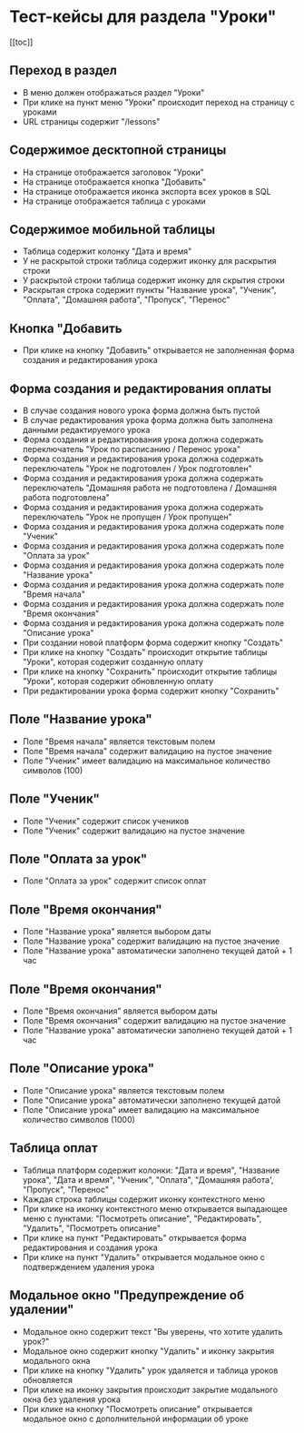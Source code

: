 # Тест-кейсы для раздела "Уроки"

[[toc]]

## Переход в раздел

- В меню должен отображаться раздел "Уроки"
- При клике на пункт меню "Уроки" происходит переход на страницу с уроками
- URL страницы содержит "/lessons"

## Содержимое десктопной страницы

- На странице отображается заголовок "Уроки"
- На страницe отображается кнопка "Добавить"
- На странице отображается иконка экспорта всех уроков в SQL
- На странице отображается таблица с уроками

## Содержимое мобильной таблицы

- Таблица содержит колонку "Дата и время"
- У не раскрытой строки таблица содержит иконку для раскрытия строки
- У раскрытой строки таблица содержит иконку для скрытия строки
- Раскрытая строка содержит пункты "Название урока", "Ученик", "Оплата", "Домашняя работа", "Пропуск", "Перенос"

## Кнопка "Добавить

- При клике на кнопку "Добавить" открывается не заполненная форма создания и редактирования урока

## Форма создания и редактирования оплаты

- В случае создания нового урока форма должна быть пустой
- В случае редактирования урока форма должна быть заполнена данными редактируемого урока
- Форма создания и редактирования урока должна содержать переключатель "Урок по расписанию / Перенос урока"
- Форма создания и редактирования урока должна содержать переключатель "Урок не подготовлен / Урок подготовлен"
- Форма создания и редактирования урока должна содержать переключатель "Домашняя работа не подготовлена / Домашняя работа подготовлена"
- Форма создания и редактирования урока должна содержать переключатель "Урок не пропущен / Урок пропущен"
- Форма создания и редактирования урока должна содержать поле "Ученик"
- Форма создания и редактирования урока должна содержать поле "Оплата за урок"
- Форма создания и редактирования урока должна содержать поле "Название урока"
- Форма создания и редактирования урока должна содержать поле "Время начала"
- Форма создания и редактирования урока должна содержать поле "Время окончания"
- Форма создания и редактирования урока должна содержать поле "Описание урока"
- При создании новой платформ форма содержит кнопку "Создать"
- При клике на кнопку "Создать" происходит открытие таблицы "Уроки", которая содержит созданную оплату
- При клике на кнопку "Сохранить" происходит открытие таблицы "Уроки", которая содержит обновленную оплату
- При редактировании урока форма содержит кнопку "Сохранить"

## Поле "Название урока"

- Поле "Время начала" является текстовым полем
- Поле "Время начала" содержит валидацию на пустое значение
- Поле "Ученик" имеет валидацию на максимальное количество символов (100)

## Поле "Ученик"

- Поле "Ученик" содержит список учеников
- Поле "Ученик" содержит валидацию на пустое значение

## Поле "Оплата за урок"

- Поле "Оплата за урок" содержит список оплат

## Поле "Время окончания"

- Поле "Название урока" является выбором даты
- Поле "Название урока" содержит валидацию на пустое значение
- Поле "Название урока" автоматически заполнено текущей датой + 1 час

## Поле "Время окончания"

- Поле "Время окончания" является выбором даты
- Поле "Время окончания" содержит валидацию на пустое значение
- Поле "Название урока" автоматически заполнено текущей датой + 1 час

## Поле "Описание урока"

- Поле "Описание урока" является текстовым полем
- Поле "Описание урока" автоматически заполнено текущей датой
- Поле "Описание урока" имеет валидацию на максимальное количество символов (1000)

## Таблица оплат

- Таблица платформ содержит колонки: "Дата и время", "Название урока", "Дата и время", "Ученик", "Оплата", "Домашняя работа', "Пропуск", "Перенос"
- Каждая строка таблицы содержит иконку контекстного меню
- При клике на иконку контекстного меню открывается выпадающее меню с пунктами: "Посмотреть описание", "Редактировать", "Удалить", "Посмотреть описание"
- При клике на пункт "Редактировать" открывается форма редактирования и создания урока
- При клике на пункт "Удалить" открывается модальное окно с подтверждением удаления урока

## Модальное окно "Предупреждение об удалении"
- Модальное окно содержит текст "Вы уверены, что хотите удалить урок?"
- Модальное окно содержит кнопку "Удалить" и иконку закрытия модального окна
- При клике на кнопку "Удалить" урок удаляется и таблица уроков обновляется
- При клике на иконку закрытия происходит закрытие модального окна без удаления урока
- При клике на кнопку "Посмотреть описание" открывается модальное окно с дополнительной информации об уроке